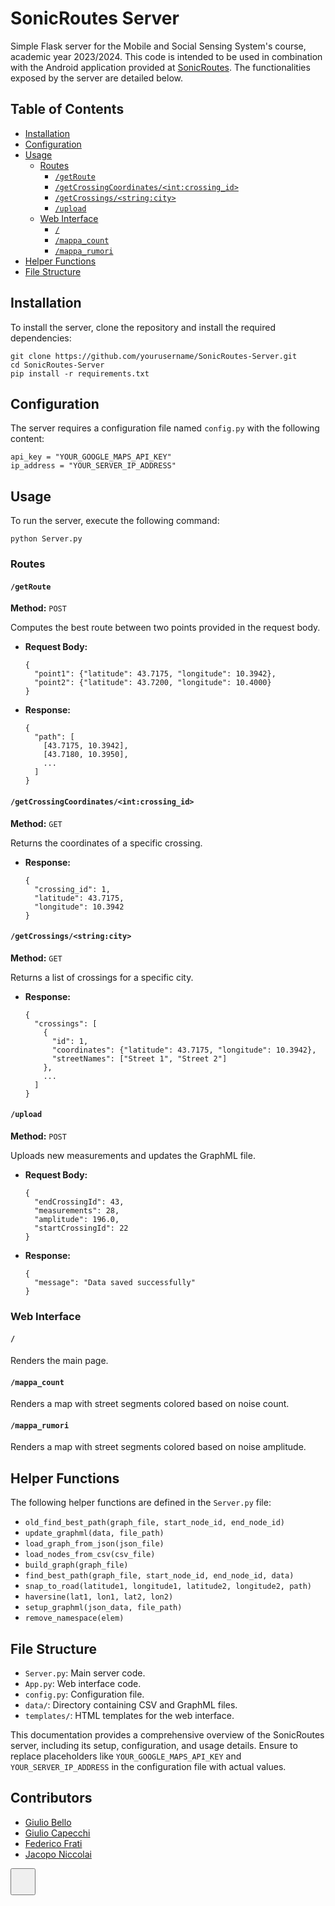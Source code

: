 <h1>SonicRoutes Server</h1><p>Simple Flask server for the Mobile and Social Sensing System's course, academic year 2023/2024. This code is intended to be used in combination with the Android application provided at <a target="_new" rel="noreferrer" href="https://github.com/JacopoNiccolai/SonicRoutes">SonicRoutes</a>. The functionalities exposed by the server are detailed below.</p><h2>Table of Contents</h2><ul><li><a target="_new" rel="noreferrer" href="#installation">Installation</a></li><li><a target="_new" rel="noreferrer" href="#configuration">Configuration</a></li><li><a target="_new" rel="noreferrer" href="#usage">Usage</a><ul><li><a target="_new" rel="noreferrer" href="#routes">Routes</a><ul><li><a target="_new" rel="noreferrer" href="#getroute"><code>/getRoute</code></a></li><li><a target="_new" rel="noreferrer" href="#getcrossingcoordinates"><code>/getCrossingCoordinates/&lt;int:crossing_id&gt;</code></a></li><li><a target="_new" rel="noreferrer" href="#getcrossings"><code>/getCrossings/&lt;string:city&gt;</code></a></li><li><a target="_new" rel="noreferrer" href="#upload"><code>/upload</code></a></li></ul></li><li><a target="_new" rel="noreferrer" href="#webinterface">Web Interface</a><ul><li><a target="_new" rel="noreferrer" href="#home"><code>/</code></a></li><li><a target="_new" rel="noreferrer" href="#mappa_count"><code>/mappa_count</code></a></li><li><a target="_new" rel="noreferrer" href="#mappa_rumori"><code>/mappa_rumori</code></a></li></ul></li></ul></li><li><a target="_new" rel="noreferrer" href="#helper-functions">Helper Functions</a></li><li><a target="_new" rel="noreferrer" href="#file-structure">File Structure</a></li></ul><h2 id="installation">Installation</h2><p>To install the server, clone the repository and install the required dependencies:</p><pre><div class="dark bg-gray-950 rounded-md border-[0.5px] border-token-border-medium"><div class="flex items-center relative text-token-text-secondary bg-token-main-surface-secondary px-4 py-2 text-xs font-sans justify-between rounded-t-md"><span></span><div class="flex items-center"><span class="" data-state="closed"></span></div></div><div class="overflow-y-auto p-4 text-left undefined" dir="ltr"><code class="!whitespace-pre hljs language-bash">git <span class="hljs-built_in">clone</span> https://github.com/yourusername/SonicRoutes-Server.git
<span class="hljs-built_in">cd</span> SonicRoutes-Server
pip install -r requirements.txt
</code></div></div></pre><h2 id="configuration">Configuration</h2><p>The server requires a configuration file named <code>config.py</code> with the following content:</p><pre><div class="dark bg-gray-950 rounded-md border-[0.5px] border-token-border-medium"><div class="flex items-center relative text-token-text-secondary bg-token-main-surface-secondary px-4 py-2 text-xs font-sans justify-between rounded-t-md"><span></span><div class="flex items-center"><span class="" data-state="closed"></span></div></div><div class="overflow-y-auto p-4 text-left undefined" dir="ltr"><code class="!whitespace-pre hljs language-python">api_key = <span class="hljs-string">"YOUR_GOOGLE_MAPS_API_KEY"</span>
ip_address = <span class="hljs-string">"YOUR_SERVER_IP_ADDRESS"</span>
</code></div></div></pre><h2 id="usage">Usage</h2><p>To run the server, execute the following command:</p><pre><div class="dark bg-gray-950 rounded-md border-[0.5px] border-token-border-medium"><div class="flex items-center relative text-token-text-secondary bg-token-main-surface-secondary px-4 py-2 text-xs font-sans justify-between rounded-t-md"><span></span><div class="flex items-center"><span class="" data-state="closed"></span></div></div><div class="overflow-y-auto p-4 text-left undefined" dir="ltr"><code class="!whitespace-pre hljs language-bash">python Server.py
</code></div></div></pre><h3 id="routes">Routes</h3><h4 id="getroute"><code>/getRoute</code></h4><p><strong>Method:</strong> <code>POST</code></p><p>Computes the best route between two points provided in the request body.</p><ul><li><p><strong>Request Body:</strong></p><pre><div class="dark bg-gray-950 rounded-md border-[0.5px] border-token-border-medium"><div class="flex items-center relative text-token-text-secondary bg-token-main-surface-secondary px-4 py-2 text-xs font-sans justify-between rounded-t-md"><span></span><div class="flex items-center"><span class="" data-state="closed"></span></div></div><div class="overflow-y-auto p-4 text-left undefined" dir="ltr"><code class="!whitespace-pre hljs language-json"><span class="hljs-punctuation">{</span>
  <span class="hljs-attr">"point1"</span><span class="hljs-punctuation">:</span> <span class="hljs-punctuation">{</span><span class="hljs-attr">"latitude"</span><span class="hljs-punctuation">:</span> <span class="hljs-number">43.7175</span><span class="hljs-punctuation">,</span> <span class="hljs-attr">"longitude"</span><span class="hljs-punctuation">:</span> <span class="hljs-number">10.3942</span><span class="hljs-punctuation">}</span><span class="hljs-punctuation">,</span>
  <span class="hljs-attr">"point2"</span><span class="hljs-punctuation">:</span> <span class="hljs-punctuation">{</span><span class="hljs-attr">"latitude"</span><span class="hljs-punctuation">:</span> <span class="hljs-number">43.7200</span><span class="hljs-punctuation">,</span> <span class="hljs-attr">"longitude"</span><span class="hljs-punctuation">:</span> <span class="hljs-number">10.4000</span><span class="hljs-punctuation">}</span>
<span class="hljs-punctuation">}</span>
</code></div></div></pre></li><li><p><strong>Response:</strong></p><pre><div class="dark bg-gray-950 rounded-md border-[0.5px] border-token-border-medium"><div class="flex items-center relative text-token-text-secondary bg-token-main-surface-secondary px-4 py-2 text-xs font-sans justify-between rounded-t-md"><span></span><div class="flex items-center"><span class="" data-state="closed"></span></div></div><div class="overflow-y-auto p-4 text-left undefined" dir="ltr"><code class="!whitespace-pre hljs language-json"><span class="hljs-punctuation">{</span>
  <span class="hljs-attr">"path"</span><span class="hljs-punctuation">:</span> <span class="hljs-punctuation">[</span>
    <span class="hljs-punctuation">[</span><span class="hljs-number">43.7175</span><span class="hljs-punctuation">,</span> <span class="hljs-number">10.3942</span><span class="hljs-punctuation">]</span><span class="hljs-punctuation">,</span>
    <span class="hljs-punctuation">[</span><span class="hljs-number">43.7180</span><span class="hljs-punctuation">,</span> <span class="hljs-number">10.3950</span><span class="hljs-punctuation">]</span><span class="hljs-punctuation">,</span>
    ...
  <span class="hljs-punctuation">]</span>
<span class="hljs-punctuation">}</span>
</code></div></div></pre></li></ul><h4 id="getcrossingcoordinates"><code>/getCrossingCoordinates/&lt;int:crossing_id&gt;</code></h4><p><strong>Method:</strong> <code>GET</code></p><p>Returns the coordinates of a specific crossing.</p><ul><li><strong>Response:</strong><pre><div class="dark bg-gray-950 rounded-md border-[0.5px] border-token-border-medium"><div class="flex items-center relative text-token-text-secondary bg-token-main-surface-secondary px-4 py-2 text-xs font-sans justify-between rounded-t-md"><span></span><div class="flex items-center"><span class="" data-state="closed"></span></div></div><div class="overflow-y-auto p-4 text-left undefined" dir="ltr"><code class="!whitespace-pre hljs language-json"><span class="hljs-punctuation">{</span>
  <span class="hljs-attr">"crossing_id"</span><span class="hljs-punctuation">:</span> <span class="hljs-number">1</span><span class="hljs-punctuation">,</span>
  <span class="hljs-attr">"latitude"</span><span class="hljs-punctuation">:</span> <span class="hljs-number">43.7175</span><span class="hljs-punctuation">,</span>
  <span class="hljs-attr">"longitude"</span><span class="hljs-punctuation">:</span> <span class="hljs-number">10.3942</span>
<span class="hljs-punctuation">}</span>
</code></div></div></pre></li></ul><h4 id="getcrossings"><code>/getCrossings/&lt;string:city&gt;</code></h4><p><strong>Method:</strong> <code>GET</code></p><p>Returns a list of crossings for a specific city.</p><ul><li><strong>Response:</strong><pre><div class="dark bg-gray-950 rounded-md border-[0.5px] border-token-border-medium"><div class="flex items-center relative text-token-text-secondary bg-token-main-surface-secondary px-4 py-2 text-xs font-sans justify-between rounded-t-md"><span></span><div class="flex items-center"><span class="" data-state="closed"></span></div></div><div class="overflow-y-auto p-4 text-left undefined" dir="ltr"><code class="!whitespace-pre hljs language-json"><span class="hljs-punctuation">{</span>
  <span class="hljs-attr">"crossings"</span><span class="hljs-punctuation">:</span> <span class="hljs-punctuation">[</span>
    <span class="hljs-punctuation">{</span>
      <span class="hljs-attr">"id"</span><span class="hljs-punctuation">:</span> <span class="hljs-number">1</span><span class="hljs-punctuation">,</span>
      <span class="hljs-attr">"coordinates"</span><span class="hljs-punctuation">:</span> <span class="hljs-punctuation">{</span><span class="hljs-attr">"latitude"</span><span class="hljs-punctuation">:</span> <span class="hljs-number">43.7175</span><span class="hljs-punctuation">,</span> <span class="hljs-attr">"longitude"</span><span class="hljs-punctuation">:</span> <span class="hljs-number">10.3942</span><span class="hljs-punctuation">}</span><span class="hljs-punctuation">,</span>
      <span class="hljs-attr">"streetNames"</span><span class="hljs-punctuation">:</span> <span class="hljs-punctuation">[</span><span class="hljs-string">"Street 1"</span><span class="hljs-punctuation">,</span> <span class="hljs-string">"Street 2"</span><span class="hljs-punctuation">]</span>
    <span class="hljs-punctuation">}</span><span class="hljs-punctuation">,</span>
    ...
  <span class="hljs-punctuation">]</span>
<span class="hljs-punctuation">}</span>
</code></div></div></pre></li></ul><h4 id="upload"><code>/upload</code></h4><p><strong>Method:</strong> <code>POST</code></p><p>Uploads new measurements and updates the GraphML file.</p><ul><li><p><strong>Request Body:</strong></p><pre><div class="dark bg-gray-950 rounded-md border-[0.5px] border-token-border-medium"><div class="flex items-center relative text-token-text-secondary bg-token-main-surface-secondary px-4 py-2 text-xs font-sans justify-between rounded-t-md"><span></span><div class="flex items-center"><span class="" data-state="closed"></span></div></div><div class="overflow-y-auto p-4 text-left undefined" dir="ltr"><code class="!whitespace-pre hljs language-json"><span class="hljs-punctuation">{</span>
  <span class="hljs-attr">"endCrossingId"</span><span class="hljs-punctuation">:</span> <span class="hljs-number">43</span><span class="hljs-punctuation">,</span>
  <span class="hljs-attr">"measurements"</span><span class="hljs-punctuation">:</span> <span class="hljs-number">28</span><span class="hljs-punctuation">,</span>
  <span class="hljs-attr">"amplitude"</span><span class="hljs-punctuation">:</span> <span class="hljs-number">196.0</span><span class="hljs-punctuation">,</span>
  <span class="hljs-attr">"startCrossingId"</span><span class="hljs-punctuation">:</span> <span class="hljs-number">22</span>
<span class="hljs-punctuation">}</span>
</code></div></div></pre></li><li><p><strong>Response:</strong></p><pre><div class="dark bg-gray-950 rounded-md border-[0.5px] border-token-border-medium"><div class="flex items-center relative text-token-text-secondary bg-token-main-surface-secondary px-4 py-2 text-xs font-sans justify-between rounded-t-md"><span></span><div class="flex items-center"><span class="" data-state="closed"></span></div></div><div class="overflow-y-auto p-4 text-left undefined" dir="ltr"><code class="!whitespace-pre hljs language-json"><span class="hljs-punctuation">{</span>
  <span class="hljs-attr">"message"</span><span class="hljs-punctuation">:</span> <span class="hljs-string">"Data saved successfully"</span>
<span class="hljs-punctuation">}</span>
</code></div></div></pre></li></ul><h3 id="webinterface">Web Interface</h3><h4 id="home"><code>/</code></h4><p>Renders the main page.</p><h4 id="mappa_count"><code>/mappa_count</code></h4><p>Renders a map with street segments colored based on noise count.</p><h4 id="mappa_rumori"><code>/mappa_rumori</code></h4><p>Renders a map with street segments colored based on noise amplitude.</p><h2 id="helper-functions">Helper Functions</h2><p>The following helper functions are defined in the <code>Server.py</code> file:</p><ul><li><code>old_find_best_path(graph_file, start_node_id, end_node_id)</code></li><li><code>update_graphml(data, file_path)</code></li><li><code>load_graph_from_json(json_file)</code></li><li><code>load_nodes_from_csv(csv_file)</code></li><li><code>build_graph(graph_file)</code></li><li><code>find_best_path(graph_file, start_node_id, end_node_id, data)</code></li><li><code>snap_to_road(latitude1, longitude1, latitude2, longitude2, path)</code></li><li><code>haversine(lat1, lon1, lat2, lon2)</code></li><li><code>setup_graphml(json_data, file_path)</code></li><li><code>remove_namespace(elem)</code></li></ul><h2 id="file-structure">File Structure</h2><ul><li><code>Server.py</code>: Main server code.</li><li><code>App.py</code>: Web interface code.</li><li><code>config.py</code>: Configuration file.</li><li><code>data/</code>: Directory containing CSV and GraphML files.</li><li><code>templates/</code>: HTML templates for the web interface.</li></ul><p>This documentation provides a comprehensive overview of the SonicRoutes server, including its setup, configuration, and usage details. Ensure to replace placeholders like <code>YOUR_GOOGLE_MAPS_API_KEY</code> and <code>YOUR_SERVER_IP_ADDRESS</code> in the configuration file with actual values.</p>
<h2>Contributors</h2>
<ul>
<li><a href="https://github.com/baffobello14" target="_new">Giulio Bello</a></li>
<li><a href="https://github.com/giuliocapecchi" target="_new">Giulio Capecchi</a></li>
<li><a href="https://github.com/fratifederico" target="_new">Federico Frati</a></li>
<li><a href="https://github.com/jacoponiccolai" target="_new">Jacopo Niccolai</a></li>

</ul></div></div></div></div><div class="mt-1 flex gap-3 empty:hidden juice:-ml-3"><div class="items-center justify-start rounded-xl p-1 flex"><div class="flex items-center">

<span class="" data-state="closed"><button class="rounded-lg text-token-text-secondary hover:bg-token-main-surface-secondary"><span class="flex h-[30px] w-[30px] items-center justify-center"><svg width="24" height="24" viewBox="0 0 24 24" fill="none" xmlns="http://www.w3.org/2000/svg" class="icon-md-heavy">
